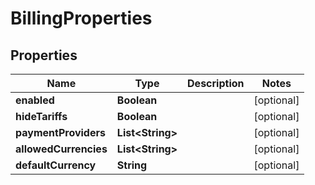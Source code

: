 # BillingProperties

## Properties
Name | Type | Description | Notes
------------ | ------------- | ------------- | -------------
**enabled** | **Boolean** |  |  [optional]
**hideTariffs** | **Boolean** |  |  [optional]
**paymentProviders** | **List&lt;String&gt;** |  |  [optional]
**allowedCurrencies** | **List&lt;String&gt;** |  |  [optional]
**defaultCurrency** | **String** |  |  [optional]
